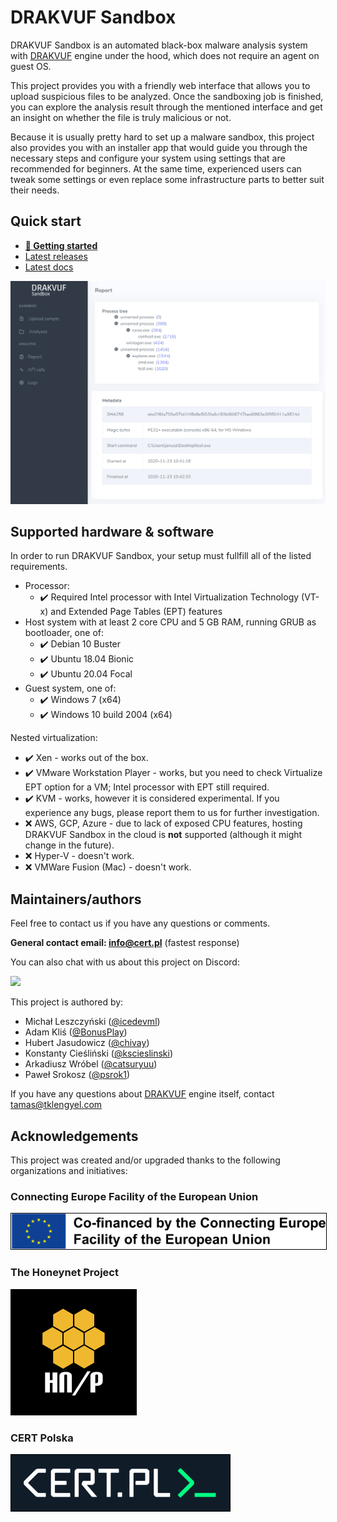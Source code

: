 # DRAKVUF Sandbox

DRAKVUF Sandbox is an automated black-box malware analysis system with [DRAKVUF](https://drakvuf.com/) engine under the hood, which does not require an agent on guest OS.

This project provides you with a friendly web interface that allows you to upload suspicious files to be analyzed. Once the sandboxing job is finished, you can explore the analysis result through the mentioned interface and get an insight on whether the file is truly malicious or not.

Because it is usually pretty hard to set up a malware sandbox, this project also provides you with an installer app that would guide you through the necessary steps and configure your system using settings that are recommended for beginners. At the same time, experienced users can tweak some settings or even replace some infrastructure parts to better suit their needs.

## Quick start
* **[👋 Getting started](https://drakvuf-sandbox.readthedocs.io/en/latest/usage/getting_started.html)**
* [Latest releases](https://github.com/CERT-Polska/drakvuf-sandbox/releases)
* [Latest docs](https://drakvuf-sandbox.readthedocs.io/en/latest/)

![DRAKVUF Sandbox - Analysis view](.github/screenshots/sandbox.png)

## Supported hardware & software

In order to run DRAKVUF Sandbox, your setup must fullfill all of the listed requirements.

* Processor:
  * ✔️ Required Intel processor with Intel Virtualization Technology (VT-x) and Extended Page Tables (EPT) features
* Host system with at least 2 core CPU and 5 GB RAM, running GRUB as bootloader, one of:
  * ✔️ Debian 10 Buster
  * ✔️ Ubuntu 18.04 Bionic
  * ✔️ Ubuntu 20.04 Focal
* Guest system, one of:
  * ✔️ Windows 7 (x64)
  * ✔️ Windows 10 build 2004 (x64)

Nested virtualization:

* ✔️ Xen - works out of the box.
* ✔️ VMware Workstation Player - works, but you need to check Virtualize EPT option for a VM; Intel processor with EPT still required.
* ✔️ KVM - works, however it is considered experimental. If you experience any bugs, please report them to us for further investigation.
* ❌ AWS, GCP, Azure - due to lack of exposed CPU features, hosting DRAKVUF Sandbox in the cloud is **not** supported (although it might change in the future).
* ❌ Hyper-V - doesn't work.
* ❌ VMWare Fusion (Mac) - doesn't work.

## Maintainers/authors

Feel free to contact us if you have any questions or comments.

**General contact email: info@cert.pl** (fastest response)

You can also chat with us about this project on Discord:

[![](https://dcbadge.vercel.app/api/server/Q7eTsHnpn4)](https://discord.gg/Q7eTsHnpn4)

This project is authored by:

* Michał Leszczyński ([@icedevml](https://github.com/icedevml))
* Adam Kliś ([@BonusPlay](https://github.com/BonusPlay))
* Hubert Jasudowicz ([@chivay](https://github.com/chivay))
* Konstanty Cieśliński ([@kscieslinski](https://github.com/kscieslinski))
* Arkadiusz Wróbel ([@catsuryuu](https://github.com/catsuryuu))
* Paweł Srokosz ([@psrok1](https://github.com/psrok1))

If you have any questions about [DRAKVUF](https://drakvuf.com/) engine itself, contact tamas@tklengyel.com

## Acknowledgements

This project was created and/or upgraded thanks to the following organizations and initiatives:

### Connecting Europe Facility of the European Union

<a href="https://ec.europa.eu/inea/en/connecting-europe-facility"> <img style="border: 0.2px solid black" src=".github/screenshots/cef.png" alt="Co-financed by the Connecting Europe Facility of the European Union"> </a>

### The Honeynet Project

<a href="https://honeynet.org"> <img style="border: 0.2px solid black" src=".github/screenshots/honeynet.png" alt="Contributed by The Honeynet Project"> </a>

### CERT Polska

<a href="https://cert.pl"> <img style="border: 0.2px solid black" src=".github/screenshots/cert.png" alt="Maintained by CERT Polska"> </a>
